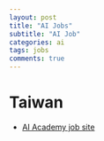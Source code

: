 ```yaml
---
layout: post
title: "AI Jobs"
subtitle: "AI Job"
categories: ai
tags: jobs
comments: true
---
```


# Taiwan
* [AI Academy job site](https://jobs.aiacademy.tw/?fbclid=IwAR3SbvvRgUtCUh5K1MXk_AgVlo1v7ivwVD8iFEIu0hRNnfXhOVYNRElKbac)

